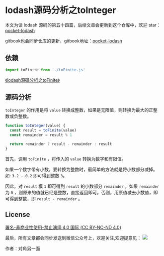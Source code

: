 # lodash源码分析之toInteger

本文为读 lodash 源码的第五十四篇，后续文章会更新到这个仓库中，欢迎 star：[pocket-lodash](https://github.com/yeyuqiudeng/pocket-lodash)

gitbook也会同步仓库的更新，gitbook地址：[pocket-lodash](https://www.gitbook.com/book/yeyuqiudeng/pocket-lodash/details)

## 依赖

```javascript
import toFinite from './toFinite.js'
```

[《lodash源码分析之toFinite》](toFinite.md)

## 源码分析

`toInteger` 的作用是将 `value` 转换成整数，如果是无限值，则转换为最大的正整数或负整数。

```javascript
function toInteger(value) {
  const result = toFinite(value)
  const remainder = result % 1

  return remainder ? result - remainder : result
}
```

首先，调用 `toFinite` ，将传入的 `value` 转换为数字和有限值。

如果一个数字带有小数，要转换为整数时，最简单的方法就是将小数部分减掉。如: `3.2 - 0.2` 即可得到整数 `3`。

因此，对 `result` 模 `1` 即可得到 `result` 的小数部分 `remainder` ，如果 `remainder` 为 `0` ，则原来的值就已经是整数，直接返回即可，否则，用原值减去小数值，即可得到整数，即 `result - remainder` 。

## License

[署名-非商业性使用-禁止演绎 4.0 国际 (CC BY-NC-ND 4.0)](http://creativecommons.org/licenses/by-nc-nd/4.0/)

最后，所有文章都会同步发送到微信公众号上，欢迎关注,欢迎提意见：  ![](https://raw.githubusercontent.com/yeyuqiudeng/resource/master/images/qrcode_front-end-article.jpg) 

作者：对角另一面 